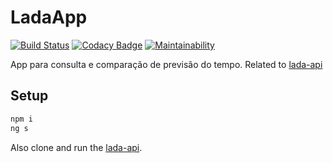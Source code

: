 # LadaApp

[![Build Status](https://travis-ci.org/alexNeto/lada-app.svg?branch=master)](https://travis-ci.org/alexNeto/lada-app)
[![Codacy Badge](https://api.codacy.com/project/badge/Grade/4e74ff8443954aaba32dfb4e317e69ba)](https://www.codacy.com/app/alexNeto/lada-app?utm_source=github.com&amp;utm_medium=referral&amp;utm_content=alexNeto/lada-app&amp;utm_campaign=Badge_Grade)
[![Maintainability](https://api.codeclimate.com/v1/badges/e8605ab6a9149458dbea/maintainability)](https://codeclimate.com/github/alexNeto/lada-app/maintainability)

App para consulta e comparação de previsão do tempo. Related to [lada-api](https://github.com/alexNeto/lada-api)

## Setup

```bash
npm i
ng s
```

Also clone and run the [lada-api](https://github.com/alexNeto/lada-api).
